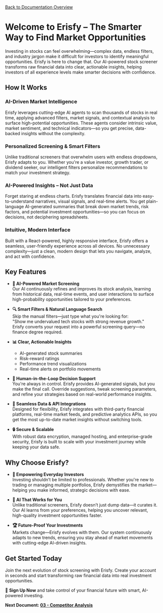 [Back to Documentation Overview](./readme.md)

# Welcome to Erisfy – The Smarter Way to Find Market Opportunities

Investing in stocks can feel overwhelming—complex data, endless filters, and industry jargon make it difficult for investors to identify meaningful opportunities. Erisfy is here to change that. Our AI-powered stock screener transforms raw financial data into clear, actionable insights, helping investors of all experience levels make smarter decisions with confidence.

## How It Works

### AI-Driven Market Intelligence

Erisfy leverages cutting-edge AI agents to scan thousands of stocks in real time, applying advanced filters, market signals, and contextual analysis to surface high-potential opportunities. These agents consider intrinsic value, market sentiment, and technical indicators—so you get precise, data-backed insights without the complexity.

### Personalized Screening & Smart Filters

Unlike traditional screeners that overwhelm users with endless dropdowns, Erisfy adapts to you. Whether you're a value investor, growth trader, or dividend seeker, our intelligent filters personalize recommendations to match your investment strategy.

### AI-Powered Insights – Not Just Data

Forget staring at endless charts. Erisfy translates financial data into easy-to-understand narratives, visual signals, and real-time alerts. You get plain-language AI-generated summaries that break down market trends, risk factors, and potential investment opportunities—so you can focus on decisions, not deciphering spreadsheets.

### Intuitive, Modern Interface

Built with a React-powered, highly responsive interface, Erisfy offers a seamless, user-friendly experience across all devices. No unnecessary complexity—just a clean, modern design that lets you navigate, analyze, and act with confidence.

## Key Features

- **🧠 AI-Powered Market Screening**  
  Our AI continuously refines and improves its stock analysis, learning from historical data, real-time events, and user interactions to surface high-probability opportunities tailored to your preferences.

- **🔍 Smart Filters & Natural Language Search**  
  Skip the manual filters—just type what you're looking for:  
  "Show me undervalued tech stocks with strong revenue growth."  
  Erisfy converts your request into a powerful screening query—no finance degree required.

- **📊 Clear, Actionable Insights**  
  - AI-generated stock summaries
  - Risk-reward ratings
  - Performance trend visualizations
  - Real-time alerts on portfolio movements

- **🎯 Human-in-the-Loop Decision Support**  
  You're always in control. Erisfy provides AI-generated signals, but you make the final call. Override suggestions, tweak screening parameters, and refine your strategies based on real-world performance insights.

- **🔗 Seamless Data & API Integrations**  
  Designed for flexibility, Erisfy integrates with third-party financial platforms, real-time market feeds, and predictive analytics APIs, so you get the most up-to-date market insights without switching tools.

- **🔒 Secure & Scalable**  
  With robust data encryption, managed hosting, and enterprise-grade security, Erisfy is built to scale with your investment journey while keeping your data safe.

## Why Choose Erisfy?

- **🚀 Empowering Everyday Investors**  
  Investing shouldn’t be limited to professionals. Whether you're new to trading or managing multiple portfolios, Erisfy demystifies the market—helping you make informed, strategic decisions with ease.

- **📡 AI That Works for You**  
  Unlike traditional screeners, Erisfy doesn’t just dump data—it curates it. Our AI learns from your preferences, helping you uncover relevant, high-quality investment opportunities faster.

- **🏆 Future-Proof Your Investments**  
  Markets change—Erisfy evolves with them. Our system continuously adapts to new trends, ensuring you stay ahead of market movements with cutting-edge AI-driven insights.

## Get Started Today

Join the next evolution of stock screening with Erisfy. Create your account in seconds and start transforming raw financial data into real investment opportunities.

🔹 **Sign Up Now** and take control of your financial future with smart, AI-powered investing.

**Next Document: [03 - Competitor Analysis](./03%20-%20Competitor%20Analysis.md)**
